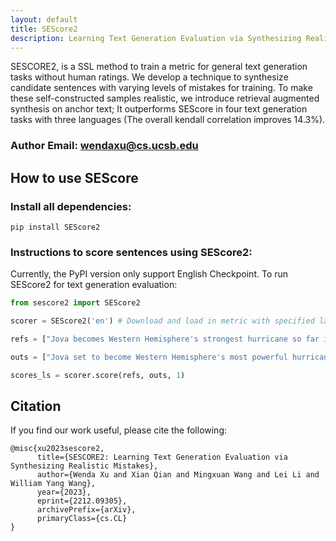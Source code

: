 ```yaml
---
layout: default
title: SEScore2
description: Learning Text Generation Evaluation via Synthesizing Realistic Mistakes
---
```


SESCORE2, is a SSL method to train a metric for general text generation tasks without human ratings. We develop a technique to synthesize candidate sentences with varying levels of mistakes for training. To make these self-constructed samples realistic, we introduce retrieval augmented synthesis on anchor text; It outperforms SEScore in four text generation tasks with three languages (The overall kendall correlation improves 14.3%).

### Author Email: wendaxu@cs.ucsb.edu

## How to use SEScore
### Install all dependencies:
```
pip install SEScore2
```

### Instructions to score sentences using SEScore2:

Currently, the PyPI version only support English Checkpoint. To run SEScore2 for text generation evaluation:


```python
from sescore2 import SEScore2

scorer = SEScore2('en') # Download and load in metric with specified language, en (English), de (German), ja ('Japanese')

refs = ["Jova becomes Western Hemisphere's strongest hurricane so far in 2023 ... for now", "Jova becomes Western Hemisphere's strongest hurricane so far in 2023 ... for now"]

outs = ["Jova set to become Western Hemisphere's most powerful hurricane in 2023...so far", "Jova set to become Western Hemisphere's weakest hurricane in 2023"]

scores_ls = scorer.score(refs, outs, 1)
```

## Citation

If you find our work useful, please cite the following:

    @misc{xu2023sescore2,
          title={SESCORE2: Learning Text Generation Evaluation via Synthesizing Realistic Mistakes}, 
          author={Wenda Xu and Xian Qian and Mingxuan Wang and Lei Li and William Yang Wang},
          year={2023},
          eprint={2212.09305},
          archivePrefix={arXiv},
          primaryClass={cs.CL}
    }
